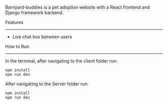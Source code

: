 Barnyard-buddies is a pet adoption website with a React frontend and Django framework backend.

Features
***
- Live chat box between users

How to Run
***
In the terminal, after navigating to the client folder run:
```
npm install 
npm run dev
```

After navigating to the Server folder run:
```
npm install 
npm run dev
```
